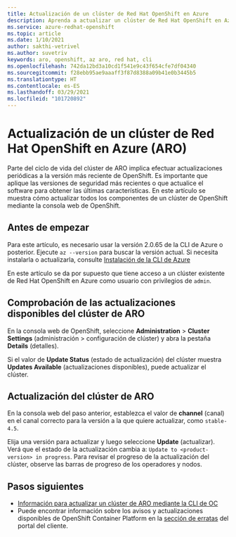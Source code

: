 ```yaml
---
title: Actualización de un clúster de Red Hat OpenShift en Azure
description: Aprenda a actualizar un clúster de Red Hat OpenShift en Azure en el que se ejecute OpenShift 4
ms.service: azure-redhat-openshift
ms.topic: article
ms.date: 1/10/2021
author: sakthi-vetrivel
ms.author: suvetriv
keywords: aro, openshift, az aro, red hat, cli
ms.openlocfilehash: 742da12bd3a10cd1f541e9c43f654cfe7df04340
ms.sourcegitcommit: f28ebb95ae9aaaff3f87d8388a09b41e0b3445b5
ms.translationtype: HT
ms.contentlocale: es-ES
ms.lasthandoff: 03/29/2021
ms.locfileid: "101720892"
---
```

# <a name="upgrade-an-azure-red-hat-openshift-aro-cluster"></a>Actualización de un clúster de Red Hat OpenShift en Azure (ARO)

Parte del ciclo de vida del clúster de ARO implica efectuar actualizaciones periódicas a la versión más reciente de OpenShift. Es importante que aplique las versiones de seguridad más recientes o que actualice el software para obtener las últimas características. En este artículo se muestra cómo actualizar todos los componentes de un clúster de OpenShift mediante la consola web de OpenShift.

## <a name="before-you-begin"></a>Antes de empezar

Para este artículo, es necesario usar la versión 2.0.65 de la CLI de Azure o posterior. Ejecute `az --version` para buscar la versión actual. Si necesita instalarla o actualizarla, consulte [Instalación de la CLI de Azure](/cli/azure/install-azure-cli)

En este artículo se da por supuesto que tiene acceso a un clúster existente de Red Hat OpenShift en Azure como usuario con privilegios de `admin`.

## <a name="check-for-available-aro-cluster-upgrades"></a>Comprobación de las actualizaciones disponibles del clúster de ARO

En la consola web de OpenShift, seleccione **Administration** > **Cluster Settings** (administración > configuración de clúster) y abra la pestaña **Details** (detalles).

Si el valor de **Update Status** (estado de actualización) del clúster muestra **Updates Available** (actualizaciones disponibles), puede actualizar el clúster.

## <a name="upgrade-your-aro-cluster"></a>Actualización del clúster de ARO

En la consola web del paso anterior, establezca el valor de **channel** (canal) en el canal correcto para la versión a la que quiere actualizar, como `stable-4.5`.

Elija una versión para actualizar y luego seleccione **Update** (actualizar). Verá que el estado de la actualización cambia a: `Update to <product-version> in progress`. Para revisar el progreso de la actualización del clúster, observe las barras de progreso de los operadores y nodos.

## <a name="next-steps"></a>Pasos siguientes
- [Información para actualizar un clúster de ARO mediante la CLI de OC](https://docs.openshift.com/container-platform/4.6/updating/updating-cluster-between-minor.html)
- Puede encontrar información sobre los avisos y actualizaciones disponibles de OpenShift Container Platform en la [sección de erratas](https://access.redhat.com/downloads/content/290/ver=4.6/rhel---8/4.6.0/x86_64/product-errata) del portal del cliente.
